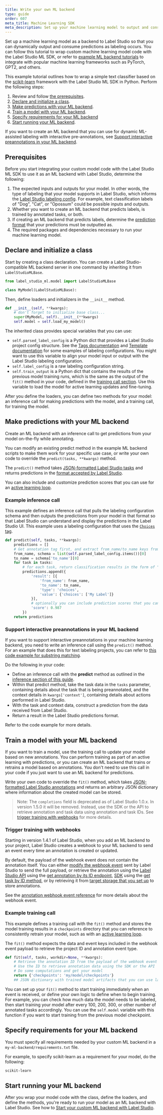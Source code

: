 ```yaml
---
title: Write your own ML backend
type: guide
order: 607
meta_title: Machine Learning SDK
meta_description: Set up your machine learning model to output and consume predictions in your data science and data labeling projects. 
---
```


Set up a machine learning model as a backend to Label Studio so that you can dynamically output and consume predictions as labeling occurs. You can follow this tutorial to wrap custom machine learning model code with the Label Studio ML SDK, or refer to [example ML backend tutorials](ml_tutorials.html) to integrate with popular machine learning frameworks such as PyTorch, GPT2, and others. 

This example tutorial outlines how to wrap a simple text classifier based on the [scikit-learn](https://scikit-learn.org/) framework with the Label Studio ML SDK in Python. Perform the following steps:
1. Review and follow [the prerequisites](#Prerequisites).
2. [Declare and initialize a class](#Declare-and-initialize-a-class).
3. [Make predictions with your ML backend](#Make-predictions-with-your-ML-backend).
4. [Train a model with your ML backend](#Train-a-model-with-your-ML-backend).
5. [Specify requirements for your ML backend](#Specify-requirements-for-your-ML-backend)
6. [Start running your ML backend](#Start-running-your-ML-backend).

If you want to create an ML backend that you can use for dynamic ML-assisted labeling with interactive pre-annotations, see [Support interactive preannotations in your ML backend](#Support-interactive-preannotations-in-your-ML-backend).

## Prerequisites 
Before you start integrating your custom model code with the Label Studio ML SDK to use it as an ML backend with Label Studio, determine the following:
1. The expected inputs and outputs for your model. In other words, the type of labeling that your model supports in Label Studio, which informs the [Label Studio labeling config](setup.html#Set-up-the-labeling-interface-for-your-project). For example, text classification labels of "Dog", "Cat", or "Opossum" could be possible inputs and outputs. 
2. Whether you want to create an ML backend that predicts labels, is trained by annotated tasks, or both. 
3. If creating an ML backend that predicts labels, determine the [prediction format](predictions.html) that your predictions must be outputted as.
4. The required packages and dependencies necessary to run your machine learning model.

## Declare and initialize a class

Start by creating a class declaration. You can create a Label Studio-compatible ML backend server in one command by inheriting it from `LabelStudioMLBase`. 
```python
from label_studio_ml.model import LabelStudioMLBase

class MyModel(LabelStudioMLBase):
```

Then, define loaders and initializers in the `__init__` method. 

```python
def __init__(self, **kwargs):
    # don't forget to initialize base class...
    super(MyModel, self).__init__(**kwargs)
    self.model = self.load_my_model()
```

The inherited class provides special variables that you can use:
- `self.parsed_label_config` is a Python dict that provides a Label Studio project config structure. See the [Tags documentation](/tags) and [Template documentation](/templates) for some examples of labeling configurations. You might want to use this variable to align your model input or output with the Label Studio labeling configuration.
- `self.label_config` is a raw labeling configuration string.
- `self.train_output` is a Python dict that contains the results of the previous model training runs, which is the same as the output of the `fit()` method in your code, defined in the [training call section](ml_create.html#Training-call). Use this variable to load the model for active learning updates and fine-tuning.

After you define the loaders, you can define two methods for your model: an inference call for making predictions with the model, and a training call, for training the model. 

## Make predictions with your ML backend

Create an ML backend with an inference call to get predictions from your model on-the-fly while annotating. 

You can modify an existing predict method in the example ML backend scripts to make them work for your specific use case, or write your own code to override the `predict(tasks, **kwargs)` method.

The `predict()` method takes [JSON-formatted Label Studio tasks](tasks.html#Basic-Label-Studio-JSON-format) and returns predictions in the [format accepted by Label Studio](predictions.html).

You can also include and customize prediction scores that you can use for an [active learning loop](active_learning.html).

### Example inference call 

This example defines an inference call that pulls the labeling configuration schema and then outputs the predictions from your model in that format so that Label Studio can understand and display the predictions in the Label Studio UI. This example uses a labeling configuration that uses the [`Choices` tag](/tags/choices.html). 

```python
def predict(self, tasks, **kwargs):
    predictions = []
    # Get annotation tag first, and extract from_name/to_name keys from the labeling config to make predictions
    from_name, schema = list(self.parsed_label_config.items())[0]
    to_name = schema['to_name'][0]
    for task in tasks:
        # for each task, return classification results in the form of "choices" pre-annotations
        predictions.append({
            'result': [{
                'from_name': from_name,
                'to_name': to_name,
                'type': 'choices',
                'value': {'choices': ['My Label']}
            }],
            # optionally you can include prediction scores that you can use to sort the tasks and do active learning
            'score': 0.987
        })
    return predictions
```

### Support interactive preannotations in your ML backend

If you want to support interactive preannotations in your machine learning backend, you need to write an inference call using the `predict()` method. For an example that does this for text labeling projects, you can refer to [this code example for substring matching](https://github.com/heartexlabs/label-studio-ml-backend/tree/master/label_studio_ml/examples/substring_matching).

Do the following in your code:
- Define an inference call with the **predict** method as outlined in the [inference section of this guide](ml_create.html#Inference-call).
- Within that predict method, take the task data in the `tasks` parameter, containing details about the task that is being preannotated, and the context details in `kwargs['context']`, containing details about actions performed in Label Studio. 
- With the task and context data, construct a prediction from the data received from Label Studio. 
- Return a result in the Label Studio predictions format.

Refer to the code example for more details. 

## Train a model with your ML backend 

If you want to train a model, use the training call to update your model based on new annotations. You can perform training as part of an active learning with predictions, or you can create an ML backend that trains or retrains a model based on annotations. You don't need to use this call in your code if you just want to use an ML backend for predictions. 

Write your own code to override the `fit()` method, which takes [JSON-formatted Label Studio annotations](/export.html#Raw-JSON-format-of-completed-labeled-tasks) and returns an arbitrary JSON dictionary where information about the created model can be stored. 

> Note: The `completions` field is deprecated as of Label Studio 1.0.x. In version 1.5.0 it will be removed. Instead, use the SDK or the API to retrieve annotation and task data using annotation and task IDs. See [trigger training with webhooks](#Trigger-training-with-webhooks) for more details.

### Trigger training with webhooks

Starting in version 1.4.1 of Label Studio, when you add an ML backend to your project, Label Studio creates a webhook to your ML backend to send an event every time an annotation is created or updated.

By default, the payload of the webhook event does not contain the annotation itself. You can either [modify the webhook event](webhooks.html) sent by Label Studio to send the full payload, or retrieve the annotation using the [Label Studio API](/api) using the [get annotation by its ID endpoint](/api#operation/api_annotations_read), [SDK](sdk.html) using the [get task by ID method](/sdk/project.html#label_studio_sdk.project.Project.get_task), or by retrieving it from [target storage that you set up](storage.html) to store annotations.

See the [annotation webhook event reference](webhook_reference.html#Annotation-Created) for more details about the webhook event.

### Example training call

This example defines a training call with the `fit()` method and stores the model training results in a `checkpoints` directory that you can reference to consistently retrain your model, such as with an [active learning loop](active_learning.html). 

The `fit()` method expects the data and event keys included in the webhook event payload to retrieve the project ID and annotation event type.

```python
def fit(self, tasks, workdir=None, **kwargs):
    # Retrieve the annotation ID from the payload of the webhook event
    # Use the ID to retrieve annotation data using the SDK or the API
    # Do some computations and get your model
    return {'checkpoints': 'my/model/checkpoints'}
    ## JSON dictionary with trained model artifacts that you can use later in code with self.train_output
```

You can set up your `fit()` method to start training immediately when an event is received, or define your own logic to define when to begin training. For example, you can check how much data the model needs to be labeled, then start training your model after every 100, 200, 300, or other number of annotated tasks accordingly. You can use the `self.model` variable with this function if you want to start training from the previous model checkpoint.

## Specify requirements for your ML backend 

You must specify all requirements needed by your custom ML backend in a `my-ml-backend/requirements.txt` file. 

For example, to specify scikit-learn as a requirement for your model, do the following:
```requirements.txt
scikit-learn
```

## Start running your ML backend

After you wrap your model code with the class, define the loaders, and define the methods, you're ready to run your model as an ML backend with Label Studio. See how to [Start your custom ML backend with Label Studio](ml.html#Start-your-custom-ML-backend-with-Label-Studio).

